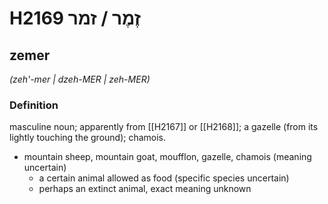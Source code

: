 # H2169 זֶמֶר / זמר

## zemer

_(zeh'-mer | dzeh-MER | zeh-MER)_

### Definition

masculine noun; apparently from [[H2167]] or [[H2168]]; a gazelle (from its lightly touching the ground); chamois.

- mountain sheep, mountain goat, moufflon, gazelle, chamois (meaning uncertain)
    - a certain animal allowed as food (specific species uncertain)
    - perhaps an extinct animal, exact meaning unknown
